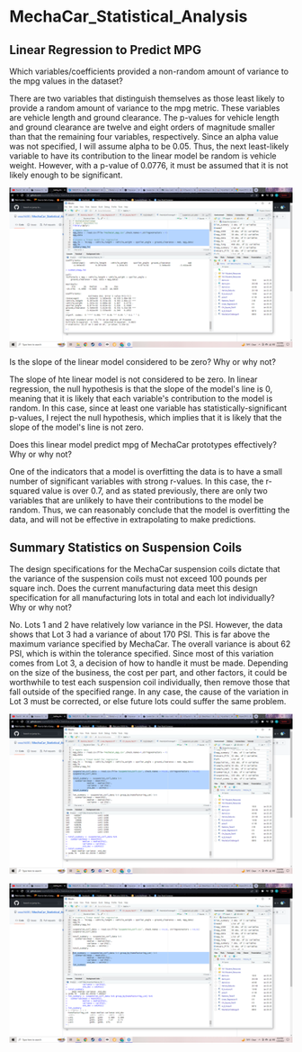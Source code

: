 # MechaCar_Statistical_Analysis

## Linear Regression to Predict MPG
Which variables/coefficients provided a non-random amount of variance to the mpg values in the dataset?

There are two variables that distinguish themselves as those least likely to provide a random amount of variance to the mpg metric. These variables are vehicle length and ground clearance. The p-values for vehicle length and ground clearance are twelve and eight orders of magnitude smaller than that the remaining four variables, respectively. Since an alpha value was not specified, I will assume alpha to be 0.05. Thus, the next least-likely variable to have its contribution to the linear model be random is vehicle weight. However, with a p-value of 0.0776, it must be assumed that it is not likely enough to be significant.  

![Multiple Linear Regression Model](https://github.com/veachk90/MechaCar_Statistical_Analysis/blob/main/Screenshot%20(231).png)

Is the slope of the linear model considered to be zero? Why or why not?

The slope of hte linear model is not considered to be zero. In linear regression, the null hypothesis is that the slope of the model's line is 0, meaning that it is likely that each variable's contribution to the model is random. In this case, since at least one variable has statistically-significant p-values, I reject the null hypothesis, which implies that it is likely that the slope of the model's line is not zero.

Does this linear model predict mpg of MechaCar prototypes effectively? Why or why not?

One of the indicators that a model is overfitting the data is to have a small number of significant variables with strong r-values. In this case, the r-squared value is over 0.7, and as stated previously, there are only two variables that are unlikely to have their contributions to the model be random. Thus, we can reasonably conclude that the model is overfitting the data, and will not be effective in extrapolating to make predictions. 

## Summary Statistics on Suspension Coils
The design specifications for the MechaCar suspension coils dictate that the variance of the suspension coils must not exceed 100 pounds per square inch. Does the current manufacturing data meet this design specification for all manufacturing lots in total and each lot individually? Why or why not?

No. Lots 1 and 2 have relatively low variance in the PSI. However, the data shows that Lot 3 had a variance of about 170 PSI. This is far above the maximum variance specified by MechaCar. The overall variance is about 62 PSI, which is within the tolerance specified. Since most of this variation comes from Lot 3, a decision of how to handle it must be made. Depending on the size of the business, the cost per part, and other factors, it could be worthwhile to test each suspension coil individually, then remove those that fall outside of the specified range. In any case, the cause of the variation in Lot 3 must be corrected, or else future lots could suffer the same problem. 

![Overall Variance](https://github.com/veachk90/MechaCar_Statistical_Analysis/blob/main/Screenshot%20(229).png)

![Variance by Lot](https://github.com/veachk90/MechaCar_Statistical_Analysis/blob/main/Screenshot%20(230).png)
